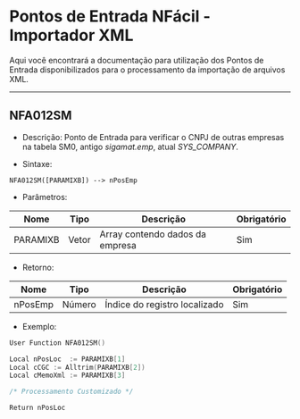 # Pontos de Entrada NFácil - Importador XML
Aqui você encontrará a documentação para utilização dos Pontos de Entrada disponibilizados para o processamento da importação de arquivos XML.

-----

## NFA012SM
- Descrição: Ponto de Entrada para verificar o CNPJ de outras empresas na tabela SM0, antigo _sigamat.emp_, atual _SYS_COMPANY_.

- Sintaxe:

```NFA012SM([PARAMIXB]) --> nPosEmp```

- Parâmetros:

| Nome | Tipo | Descrição | Obrigatório |
|------|------|-----------|-------------|
| PARAMIXB | Vetor | Array contendo dados da empresa | Sim |

- Retorno:

| Nome | Tipo | Descrição | Obrigatório |
|------|------|-----------|-------------|
| nPosEmp | Número | Índice do registro localizado | Sim |

- Exemplo:

```c
User Function NFA012SM()

Local nPosLoc  := PARAMIXB[1]
Local cCGC := Alltrim(PARAMIXB[2]) 
Local cMemoXml := PARAMIXB[3]

/* Processamento Customizado */

Return nPosLoc
```